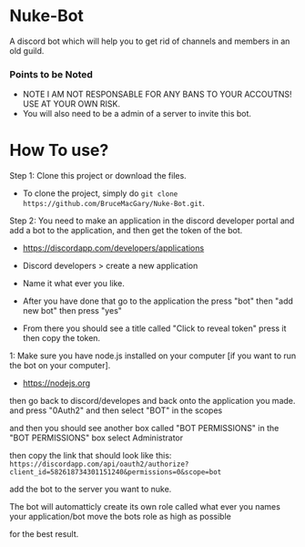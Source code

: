 # Nuke-Bot
A discord bot which will help you to get rid of channels and members in an old guild.

### Points to be Noted 
- NOTE I AM NOT RESPONSABLE FOR ANY BANS TO YOUR ACCOUTNS! USE AT YOUR OWN RISK.
- You will also need to be a admin of a server to invite this bot.

# How To use?
Step 1: Clone this project or download the files.
- To clone the project, simply do `git clone https://github.com/BruceMacGary/Nuke-Bot.git`.

Step 2: You need to make an application in the discord developer portal and add a bot to the application, and then get the token of the bot. 
- https://discordapp.com/developers/applications
- Discord developers > create a new application
- Name it what ever you like.

- After you have done that go to the application the press "bot" then "add new bot" then press "yes"
- From there you should see a title called "Click to reveal token" press it then copy the token.


1: Make sure you have node.js installed on your computer \[if you want to run the bot on your computer].
- https://nodejs.org


then go back to discord/developes and back onto the application you made. and press "0Auth2" and then select "BOT" in the scopes

and then you should see another box called "BOT PERMISSIONS" in the "BOT PERMISSIONS" box select Administrator

then copy the link that should look like this:  `https://discordapp.com/api/oauth2/authorize?client_id=582618734301151240&permissions=0&scope=bot`


add the bot to the server you want to nuke.

The bot will automatticly create its own role called what ever you names your application/bot move the bots role as high as possible

for the best result. 

